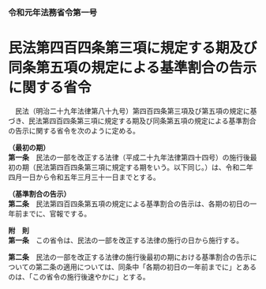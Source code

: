 ### 令和元年法務省令第一号  
# 民法第四百四条第三項に規定する期及び同条第五項の規定による基準割合の告示に関する省令  
　民法（明治二十九年法律第八十九号）第四百四条第三項及び第五項の規定に基づき、民法第四百四条第三項に規定する期及び同条第五項の規定による基準割合の告示に関する省令を次のように定める。  
  
**（最初の期）**  
**第一条**　民法の一部を改正する法律（平成二十九年法律第四十四号）の施行後最初の期（民法第四百四条第三項に規定する期をいう。以下同じ。）は、令和二年四月一日から令和五年三月三十一日までとする。  
  
**（基準割合の告示）**  
**第二条**　民法第四百四条第五項の規定による基準割合の告示は、各期の初日の一年前までに、官報でする。  
  
**附　則**  
**第一条**　この省令は、民法の一部を改正する法律の施行の日から施行する。  
  
**第二条**　民法の一部を改正する法律の施行後最初の期における基準割合の告示についての第二条の適用については、同条中「各期の初日の一年前までに」とあるのは、「この省令の施行後速やかに」とする。  
  
